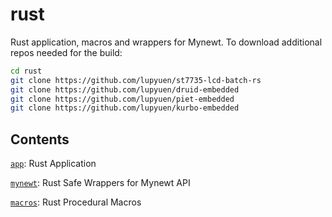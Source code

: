 # rust

Rust application, macros and wrappers for Mynewt. To download additional repos needed for the build:

```bash
cd rust
git clone https://github.com/lupyuen/st7735-lcd-batch-rs
git clone https://github.com/lupyuen/druid-embedded
git clone https://github.com/lupyuen/piet-embedded
git clone https://github.com/lupyuen/kurbo-embedded
```

## Contents

[`app`](app): Rust Application

[`mynewt`](mynewt): Rust Safe Wrappers for Mynewt API

[`macros`](macros): Rust Procedural Macros